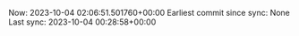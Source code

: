 Now: 2023-10-04 02:06:51.501760+00:00 Earliest commit since sync: None Last sync: 2023-10-04 00:28:58+00:00
